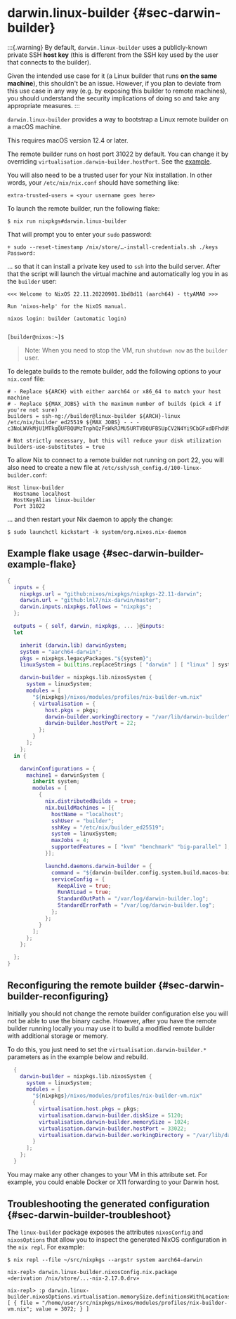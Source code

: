 # darwin.linux-builder {#sec-darwin-builder}

:::{.warning}
By default, `darwin.linux-builder` uses a publicly-known private SSH **host key** (this is different from the SSH key used by the user that connects to the builder).

Given the intended use case for it (a Linux builder that runs **on the same machine**), this shouldn't be an issue.
However, if you plan to deviate from this use case in any way (e.g. by exposing this builder to remote machines), you should understand the security implications of doing so and take any appropriate measures.
:::

`darwin.linux-builder` provides a way to bootstrap a Linux remote builder on a macOS machine.

This requires macOS version 12.4 or later.

The remote builder runs on host port 31022 by default.
You can change it by overriding `virtualisation.darwin-builder.hostPort`.
See the [example](#sec-darwin-builder-example-flake).

You will also need to be a trusted user for your Nix installation. In other
words, your `/etc/nix/nix.conf` should have something like:

```
extra-trusted-users = <your username goes here>
```

To launch the remote builder, run the following flake:

```ShellSession
$ nix run nixpkgs#darwin.linux-builder
```

That will prompt you to enter your `sudo` password:

```
+ sudo --reset-timestamp /nix/store/…-install-credentials.sh ./keys
Password:
```

… so that it can install a private key used to `ssh` into the build server.
After that the script will launch the virtual machine and automatically log you
in as the `builder` user:

```
<<< Welcome to NixOS 22.11.20220901.1bd8d11 (aarch64) - ttyAMA0 >>>

Run 'nixos-help' for the NixOS manual.

nixos login: builder (automatic login)


[builder@nixos:~]$
```

> Note: When you need to stop the VM, run `shutdown now` as the `builder` user.

To delegate builds to the remote builder, add the following options to your
`nix.conf` file:

```
# - Replace ${ARCH} with either aarch64 or x86_64 to match your host machine
# - Replace ${MAX_JOBS} with the maximum number of builds (pick 4 if you're not sure)
builders = ssh-ng://builder@linux-builder ${ARCH}-linux /etc/nix/builder_ed25519 ${MAX_JOBS} - - - c3NoLWVkMjU1MTkgQUFBQUMzTnphQzFsWkRJMU5URTVBQUFBSUpCV2N4Yi9CbGFxdDFhdU90RStGOFFVV3JVb3RpQzVxQkorVXVFV2RWQ2Igcm9vdEBuaXhvcwo=

# Not strictly necessary, but this will reduce your disk utilization
builders-use-substitutes = true
```

To allow Nix to connect to a remote builder not running on port 22, you will also need to create a new file at `/etc/ssh/ssh_config.d/100-linux-builder.conf`:

```
Host linux-builder
  Hostname localhost
  HostKeyAlias linux-builder
  Port 31022
```

… and then restart your Nix daemon to apply the change:

```ShellSession
$ sudo launchctl kickstart -k system/org.nixos.nix-daemon
```

## Example flake usage {#sec-darwin-builder-example-flake}

```nix
{
  inputs = {
    nixpkgs.url = "github:nixos/nixpkgs/nixpkgs-22.11-darwin";
    darwin.url = "github:lnl7/nix-darwin/master";
    darwin.inputs.nixpkgs.follows = "nixpkgs";
  };

  outputs = { self, darwin, nixpkgs, ... }@inputs:
  let

    inherit (darwin.lib) darwinSystem;
    system = "aarch64-darwin";
    pkgs = nixpkgs.legacyPackages."${system}";
    linuxSystem = builtins.replaceStrings [ "darwin" ] [ "linux" ] system;

    darwin-builder = nixpkgs.lib.nixosSystem {
      system = linuxSystem;
      modules = [
        "${nixpkgs}/nixos/modules/profiles/nix-builder-vm.nix"
        { virtualisation = {
            host.pkgs = pkgs;
            darwin-builder.workingDirectory = "/var/lib/darwin-builder";
            darwin-builder.hostPort = 22;
          };
        }
      ];
    };
  in {

    darwinConfigurations = {
      machine1 = darwinSystem {
        inherit system;
        modules = [
          {
            nix.distributedBuilds = true;
            nix.buildMachines = [{
              hostName = "localhost";
              sshUser = "builder";
              sshKey = "/etc/nix/builder_ed25519";
              system = linuxSystem;
              maxJobs = 4;
              supportedFeatures = [ "kvm" "benchmark" "big-parallel" ];
            }];

            launchd.daemons.darwin-builder = {
              command = "${darwin-builder.config.system.build.macos-builder-installer}/bin/create-builder";
              serviceConfig = {
                KeepAlive = true;
                RunAtLoad = true;
                StandardOutPath = "/var/log/darwin-builder.log";
                StandardErrorPath = "/var/log/darwin-builder.log";
              };
            };
          }
        ];
      };
    };

  };
}
```

## Reconfiguring the remote builder {#sec-darwin-builder-reconfiguring}

Initially you should not change the remote builder configuration else you will not be
able to use the binary cache. However, after you have the remote builder running locally
you may use it to build a modified remote builder with additional storage or memory.

To do this, you just need to set the `virtualisation.darwin-builder.*` parameters as
in the example below and rebuild.

```nix
  {
    darwin-builder = nixpkgs.lib.nixosSystem {
      system = linuxSystem;
      modules = [
        "${nixpkgs}/nixos/modules/profiles/nix-builder-vm.nix"
        {
          virtualisation.host.pkgs = pkgs;
          virtualisation.darwin-builder.diskSize = 5120;
          virtualisation.darwin-builder.memorySize = 1024;
          virtualisation.darwin-builder.hostPort = 33022;
          virtualisation.darwin-builder.workingDirectory = "/var/lib/darwin-builder";
        }
      ];
    };
  }
```

You may make any other changes to your VM in this attribute set. For example,
you could enable Docker or X11 forwarding to your Darwin host.

## Troubleshooting the generated configuration {#sec-darwin-builder-troubleshoot}

The `linux-builder` package exposes the attributes `nixosConfig` and `nixosOptions` that allow you to inspect the generated NixOS configuration in the `nix repl`. For example:

```
$ nix repl --file ~/src/nixpkgs --argstr system aarch64-darwin

nix-repl> darwin.linux-builder.nixosConfig.nix.package
«derivation /nix/store/...-nix-2.17.0.drv»

nix-repl> :p darwin.linux-builder.nixosOptions.virtualisation.memorySize.definitionsWithLocations
[ { file = "/home/user/src/nixpkgs/nixos/modules/profiles/nix-builder-vm.nix"; value = 3072; } ]

```
